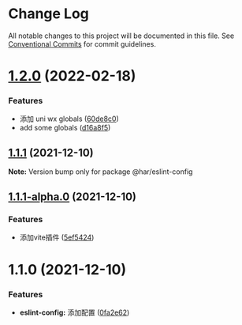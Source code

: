 # Change Log

All notable changes to this project will be documented in this file.
See [Conventional Commits](https://conventionalcommits.org) for commit guidelines.

# [1.2.0](https://git.huianrong.com/frontend/har-cli/compare/@har/eslint-config@1.1.1...@har/eslint-config@1.2.0) (2022-02-18)


### Features

* 添加 uni wx globals ([60de8c0](https://git.huianrong.com/frontend/har-cli/commits/60de8c0f3733b5d447f86abce81f4c62a5ea55dc))
* add some globals ([d16a8f5](https://git.huianrong.com/frontend/har-cli/commits/d16a8f5f1375d598560c66130a713eeb8115155e))





## [1.1.1](https://git.huianrong.com/frontend/har-cli/compare/@har/eslint-config@1.1.1-alpha.0...@har/eslint-config@1.1.1) (2021-12-10)

**Note:** Version bump only for package @har/eslint-config





## [1.1.1-alpha.0](https://git.huianrong.com/frontend/har-cli/compare/@har/eslint-config@1.1.0...@har/eslint-config@1.1.1-alpha.0) (2021-12-10)


### Features

* 添加vite插件 ([5ef5424](https://git.huianrong.com/frontend/har-cli/commits/5ef5424ad62a0817fa42c626fb92b360e31feb0b))





# 1.1.0 (2021-12-10)


### Features

* **eslint-config:** 添加配置 ([0fa2e62](https://git.huianrong.com/frontend/har-cli/commits/0fa2e62dfd6670018266c3de3e513b50c472ad63))
